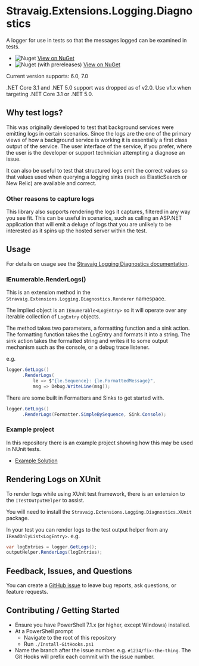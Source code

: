 # Stravaig.Extensions.Logging.Diagnostics

A logger for use in tests so that the messages logged can be examined in tests.

* ![Nuget](https://img.shields.io/nuget/v/Stravaig.Extensions.Logging.Diagnostics?color=004880&label=nuget%20stable&logo=nuget) [View on NuGet](https://www.nuget.org/packages/Stravaig.Extensions.Logging.Diagnostics)
* ![Nuget (with prereleases)](https://img.shields.io/nuget/vpre/Stravaig.Extensions.Logging.Diagnostics?color=ffffff&label=nuget%20latest&logo=nuget) [View on NuGet](https://www.nuget.org/packages/Stravaig.Extensions.Logging.Diagnostics)

Current version supports: 6.0, 7.0

.NET Core 3.1 and .NET 5.0 support was dropped as of v2.0. Use v1.x when targeting .NET Core 3.1 or .NET 5.0.

## Why test logs?

This was originally developed to test that background services were emitting logs in certain scenarios. Since the logs are the one of the primary views of how a background service is working it is essentially a first class output of the service. The user interface of the service, if you prefer, where the user is the developer or support technician attempting a diagnose an issue.

It can also be useful to test that structured logs emit the correct values so that values used when querying a logging sinks (such as ElasticSearch or New Relic) are available and correct.

### Other reasons to capture logs

This library also supports rendering the logs it captures, filtered in any way you see fit. This can be useful in scenarios, such as calling an ASP.NET application that will emit a deluge of logs that you are unlikely to be interested as it spins up the hosted server within the test.

## Usage

For details on usage see the [Stravaig Logging Diagnostics documentation](https://stravaig-projects.github.io/Stravaig.Extensions.Logging.Diagnostics/).



















### IEnumerable<LogEntry>.RenderLogs()

This is an extension method in the `Stravaig.Extensions.Logging.Diagnostics.Renderer` namespace.

The implied object is an `IEnumerable<LogEntry>` so it will operate over any iterable collection of `LogEntry` objects.

The method takes two parameters, a formatting function and a sink action. The formatting function takes the LogEntry and formats it into a string. The sink action takes the formatted string and writes it to some output mechanism such as the console, or a debug trace listener.

e.g.

```csharp
logger.GetLogs()
      .RenderLogs(
          le => $"{le.Sequence}: {le.FormattedMessage}",
          msg => Debug.WriteLine(msg));
```

There are some built in Formatters and Sinks to get started with.

```csharp
logger.GetLogs()
      .RenderLogs(Formatter.SimpleBySequence, Sink.Console);
```

### Example project

In this repository there is an example project showing how this may be used in NUnit tests.

* [Example Solution](https://github.com/Stravaig-Projects/Stravaig.Extensions.Logging.Diagnostics/tree/main/Example)

## Rendering Logs on XUnit

To render logs while using XUnit test framework, there is an extension to the `ITestOutputHelper` to assist.

You will need to install the `Stravaig.Extensions.Logging.Diagnostics.XUnit` package.

In your test you can render logs to the test output helper from any `IReadOnlyList<LogEntry>`. e.g.

```csharp
var logEntries = logger.GetLogs();
outputHelper.RenderLogs(logEntries);
```

## Feedback, Issues, and Questions

You can create a [GitHub issue](https://github.com/Stravaig-Projects/Stravaig.Extensions.Logging.Diagnostics/issues) to leave bug reports, ask questions, or feature requests.

## Contributing / Getting Started

* Ensure you have PowerShell 7.1.x (or higher, except Windows) installed.
* At a PowerShell prompt
  * Navigate to the root of this repository
  * Run `./Install-GitHooks.ps1`
* Name the branch after the issue number. e.g. `#1234/fix-the-thing`. The Git Hooks will prefix each commit with the issue number.